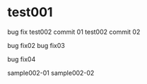 # test001
bug fix
test002 commit 01
test002 commit 02

bug fix02
bug fix03

bug fix04

sample002-01
sample002-02